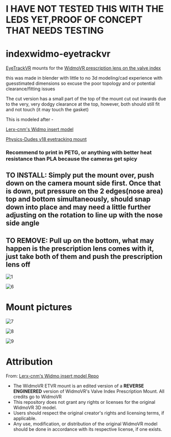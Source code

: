 # I HAVE NOT TESTED THIS WITH THE LEDS YET,PROOF OF CONCEPT THAT NEEDS TESTING
# indexwidmo-eyetrackvr
[EyeTrackVR](https://docs.eyetrackvr.dev/) mounts for the [WidmoVR prescription lens on the valve index](https://widmovr.com/product/valve-index-prescription-lens-adapters/)

this was made in blender with little to no 3d modeling/cad experience with guesstimated dimensions so excuse the poor topology and or potential clearance/fitting issues

The cut version has a small part of the top of the mount cut out inwards due to the very, very dodgy clearance at the top, however, both should still fit and not touch (it may touch the gasket)

This is modeled after -

[Lerx-cnm's Widmo insert model](https://github.com/Lerx-cnm/WidmovrIndexInsert)

[Physics-Dudes v18 eyetracking mount](https://github.com/Physics-Dude/Phys-Index-EyetrackVR-HW/blob/main/ETVR%20ValveIndex%20Cam-LED%20Mount%20Rings/Index-EyetrackVRv4%20v18%20Print%20Me.stl)

### Recommend to print in PETG, or anything with better heat resistance than PLA because the cameras get spicy

## TO INSTALL: Simply put the mount over, push down on the camera mount side first. Once that is down, put pressure on the 2 edges(nose area) top and bottom simultaneously, should snap down into place and may need a little further adjusting on the rotation to line up with the nose side angle

## TO REMOVE: Pull up on the bottom, what may happen is the prescription lens comes with it, just take both of them and push the prescription lens off

![1](https://github.com/Frosty704/indexwidmo-eyetrackvr/assets/36753686/eca82e52-30ad-4aa9-8cca-4ebea2891e4e)

![6](https://github.com/Frosty704/indexwidmo-eyetrackvr/assets/36753686/aa212b75-e993-42a6-9dbb-bf8b1ff2a9fc)

# Mount pictures

![7](https://cdn.discordapp.com/attachments/343215063907434496/1174964230538137620/IMG_5541.jpg)

![8](https://cdn.discordapp.com/attachments/343215063907434496/1174964232329121812/IMG_5545.jpg)

![9](https://cdn.discordapp.com/attachments/343215063907434496/1174964231381188639/IMG_5543.jpg)


# Attribution

From: [Lerx-cnm's Widmo insert model Repo](https://github.com/Lerx-cnm/WidmovrIndexInsert)
- The WidmoVR ETVR mount is an edited version of a **REVERSE ENGINEERED** version of WidmoVR's Valve Index Prescription Mount. All credits go to WidmoVR
- This repository does not grant any rights or licenses for the original WidmoVR 3D model.
- Users should respect the original creator's rights and licensing terms, if applicable.
- Any use, modification, or distribution of the original WidmoVR model should be done in accordance with its respective license, if one exists.
